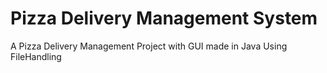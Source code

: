 # Pizza Delivery Management System
A Pizza Delivery Management Project with GUI made in Java Using FileHandling 
